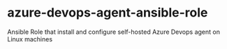# azure-devops-agent-ansible-role
Ansible Role that install and configure self-hosted Azure Devops agent on Linux machines
